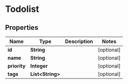 # Todolist

## Properties
Name | Type | Description | Notes
------------ | ------------- | ------------- | -------------
**id** | **String** |  |  [optional]
**name** | **String** |  |  [optional]
**priority** | **Integer** |  |  [optional]
**tags** | **List&lt;String&gt;** |  |  [optional]
